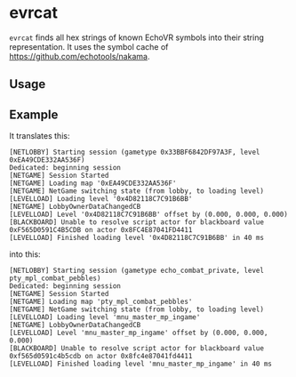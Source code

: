 # evrcat

`evrcat` finds all hex strings of known EchoVR symbols into their string representation. It uses the symbol cache of <https://github.com/echotools/nakama>.

## Usage

## Example

It translates this:

```log
[NETLOBBY] Starting session (gametype 0x33BBF6842DF97A3F, level 0xEA49CDE332AA536F)
Dedicated: beginning session
[NETGAME] Session Started
[NETGAME] Loading map '0xEA49CDE332AA536F'
[NETGAME] NetGame switching state (from lobby, to loading level)
[LEVELLOAD] Loading level '0x4D82118C7C91B6BB'
[NETGAME] LobbyOwnerDataChangedCB
[LEVELLOAD] Level '0x4D82118C7C91B6BB' offset by (0.000, 0.000, 0.000)
[BLACKBOARD] Unable to resolve script actor for blackboard value 0xF565D0591C4B5CDB on actor 0x8FC4E87041FD4411
[LEVELLOAD] Finished loading level '0x4D82118C7C91B6BB' in 40 ms
```

into this:

```log
[NETLOBBY] Starting session (gametype echo_combat_private, level pty_mpl_combat_pebbles)
Dedicated: beginning session
[NETGAME] Session Started
[NETGAME] Loading map 'pty_mpl_combat_pebbles'
[NETGAME] NetGame switching state (from lobby, to loading level)
[LEVELLOAD] Loading level 'mnu_master_mp_ingame'
[NETGAME] LobbyOwnerDataChangedCB
[LEVELLOAD] Level 'mnu_master_mp_ingame' offset by (0.000, 0.000, 0.000)
[BLACKBOARD] Unable to resolve script actor for blackboard value 0xf565d0591c4b5cdb on actor 0x8fc4e87041fd4411
[LEVELLOAD] Finished loading level 'mnu_master_mp_ingame' in 40 ms
```
